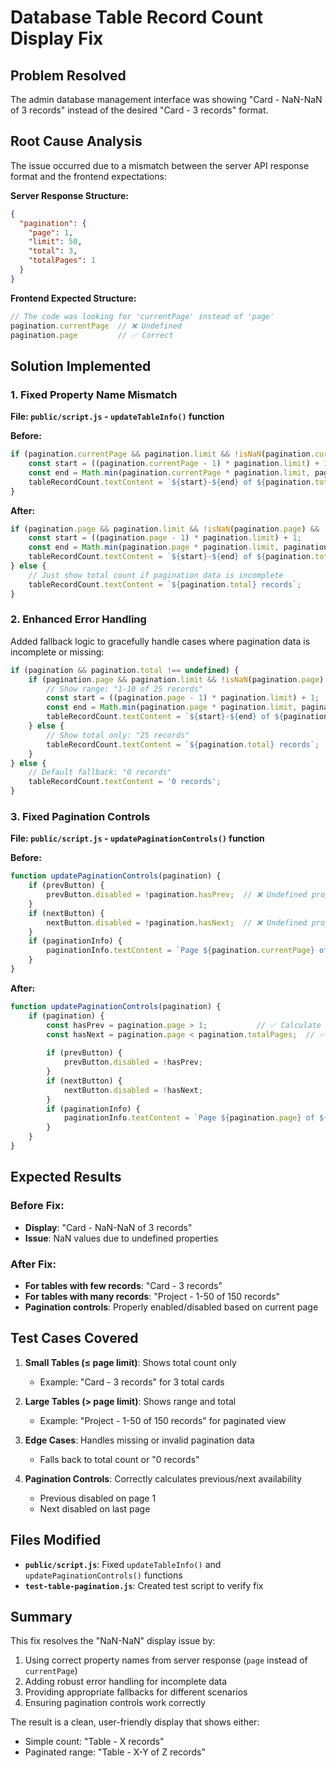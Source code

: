 # Database Table Record Count Display Fix

## Problem Resolved
The admin database management interface was showing "Card - NaN-NaN of 3 records" instead of the desired "Card - 3 records" format.

## Root Cause Analysis
The issue occurred due to a mismatch between the server API response format and the frontend expectations:

**Server Response Structure:**
```json
{
  "pagination": {
    "page": 1,
    "limit": 50,
    "total": 3,
    "totalPages": 1
  }
}
```

**Frontend Expected Structure:**
```javascript
// The code was looking for 'currentPage' instead of 'page'
pagination.currentPage  // ❌ Undefined
pagination.page         // ✅ Correct
```

## Solution Implemented

### 1. Fixed Property Name Mismatch
**File: `public/script.js` - `updateTableInfo()` function**

**Before:**
```javascript
if (pagination.currentPage && pagination.limit && !isNaN(pagination.currentPage) && !isNaN(pagination.limit)) {
    const start = ((pagination.currentPage - 1) * pagination.limit) + 1;
    const end = Math.min(pagination.currentPage * pagination.limit, pagination.total);
    tableRecordCount.textContent = `${start}-${end} of ${pagination.total} records`;
}
```

**After:**
```javascript
if (pagination.page && pagination.limit && !isNaN(pagination.page) && !isNaN(pagination.limit)) {
    const start = ((pagination.page - 1) * pagination.limit) + 1;
    const end = Math.min(pagination.page * pagination.limit, pagination.total);
    tableRecordCount.textContent = `${start}-${end} of ${pagination.total} records`;
} else {
    // Just show total count if pagination data is incomplete
    tableRecordCount.textContent = `${pagination.total} records`;
}
```

### 2. Enhanced Error Handling
Added fallback logic to gracefully handle cases where pagination data is incomplete or missing:

```javascript
if (pagination && pagination.total !== undefined) {
    if (pagination.page && pagination.limit && !isNaN(pagination.page) && !isNaN(pagination.limit)) {
        // Show range: "1-10 of 25 records"
        const start = ((pagination.page - 1) * pagination.limit) + 1;
        const end = Math.min(pagination.page * pagination.limit, pagination.total);
        tableRecordCount.textContent = `${start}-${end} of ${pagination.total} records`;
    } else {
        // Show total only: "25 records"
        tableRecordCount.textContent = `${pagination.total} records`;
    }
} else {
    // Default fallback: "0 records"
    tableRecordCount.textContent = '0 records';
}
```

### 3. Fixed Pagination Controls
**File: `public/script.js` - `updatePaginationControls()` function**

**Before:**
```javascript
function updatePaginationControls(pagination) {
    if (prevButton) {
        prevButton.disabled = !pagination.hasPrev;  // ❌ Undefined property
    }
    if (nextButton) {
        nextButton.disabled = !pagination.hasNext;  // ❌ Undefined property
    }
    if (paginationInfo) {
        paginationInfo.textContent = `Page ${pagination.currentPage} of ${pagination.totalPages}`;  // ❌ Wrong property
    }
}
```

**After:**
```javascript
function updatePaginationControls(pagination) {
    if (pagination) {
        const hasPrev = pagination.page > 1;           // ✅ Calculate from available data
        const hasNext = pagination.page < pagination.totalPages;  // ✅ Calculate from available data
        
        if (prevButton) {
            prevButton.disabled = !hasPrev;
        }
        if (nextButton) {
            nextButton.disabled = !hasNext;
        }
        if (paginationInfo) {
            paginationInfo.textContent = `Page ${pagination.page} of ${pagination.totalPages}`;  // ✅ Correct property
        }
    }
}
```

## Expected Results

### Before Fix:
- **Display**: "Card - NaN-NaN of 3 records"
- **Issue**: NaN values due to undefined properties

### After Fix:
- **For tables with few records**: "Card - 3 records"
- **For tables with many records**: "Project - 1-50 of 150 records"
- **Pagination controls**: Properly enabled/disabled based on current page

## Test Cases Covered

1. **Small Tables (≤ page limit)**: Shows total count only
   - Example: "Card - 3 records" for 3 total cards
   
2. **Large Tables (> page limit)**: Shows range and total
   - Example: "Project - 1-50 of 150 records" for paginated view
   
3. **Edge Cases**: Handles missing or invalid pagination data
   - Falls back to total count or "0 records"

4. **Pagination Controls**: Correctly calculates previous/next availability
   - Previous disabled on page 1
   - Next disabled on last page

## Files Modified

- **`public/script.js`**: Fixed `updateTableInfo()` and `updatePaginationControls()` functions
- **`test-table-pagination.js`**: Created test script to verify fix

## Summary

This fix resolves the "NaN-NaN" display issue by:
1. Using correct property names from server response (`page` instead of `currentPage`)
2. Adding robust error handling for incomplete data
3. Providing appropriate fallbacks for different scenarios
4. Ensuring pagination controls work correctly

The result is a clean, user-friendly display that shows either:
- Simple count: "Table - X records" 
- Paginated range: "Table - X-Y of Z records"
